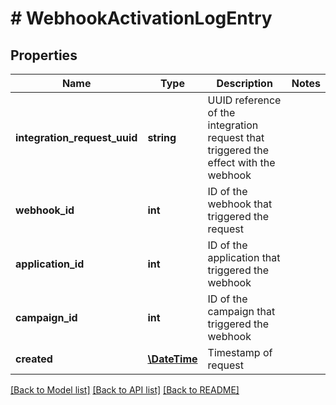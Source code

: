 # # WebhookActivationLogEntry

## Properties

Name | Type | Description | Notes
------------ | ------------- | ------------- | -------------
**integration_request_uuid** | **string** | UUID reference of the integration request that triggered the effect with the webhook | 
**webhook_id** | **int** | ID of the webhook that triggered the request | 
**application_id** | **int** | ID of the application that triggered the webhook | 
**campaign_id** | **int** | ID of the campaign that triggered the webhook | 
**created** | [**\DateTime**](\DateTime.md) | Timestamp of request | 

[[Back to Model list]](../../README.md#documentation-for-models) [[Back to API list]](../../README.md#documentation-for-api-endpoints) [[Back to README]](../../README.md)



